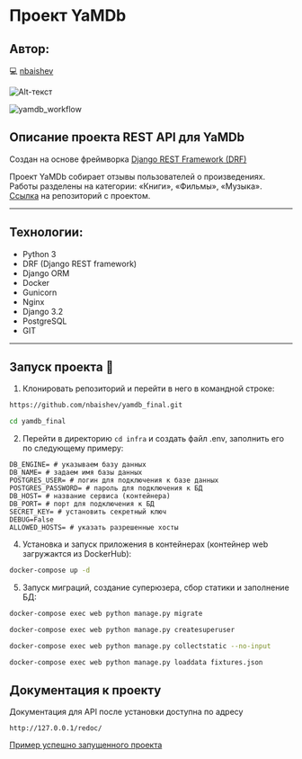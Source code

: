 # Проект YaMDb

## Автор:

💻 [nbaishev](https://github.com/nbaishev)

![Alt-текст](https://boxboat.com/2017/06/28/whats-new-in-docker-17-06/featured.png "Кит по имени Docker")


![yamdb_workflow](https://github.com/nbaishev/yamdb_final/actions/workflows/yamdb_workflow.yml/badge.svg)

## Описание проекта REST API для YaMDb

Создан на основе фреймворка [Django REST Framework (DRF)](https://github.com/ilyachch/django-rest-framework-rusdoc)


Проект YaMDb собирает отзывы пользователей о произведениях. Работы разделены на категории: «Книги», «Фильмы», «Музыка». [Ссылка](https://github.com/nbaishev/api_yamdb) на репозиторий с проектом.

____

## Технологии:

- Python 3
- DRF (Django REST framework)
- Django ORM
- Docker
- Gunicorn
- Nginx
- Django 3.2
- PostgreSQL
- GIT
___
## Запуск проекта 🚀

1. Клонировать репозиторий и перейти в него в командной строке:
```bash 
https://github.com/nbaishev/yamdb_final.git

cd yamdb_final
```
2. Перейти в директорию  ```cd infra``` и создать файл .env, заполнить его по следующему примеру:

```
DB_ENGINE= # указываем базу данных
DB_NAME= # задаем имя базы данных
POSTGRES_USER= # логин для подключения к базе данных
POSTGRES_PASSWORD= # пароль для подключения к БД
DB_HOST= # название сервиса (контейнера)
DB_PORT= # порт для подключения к БД
SECRET_KEY= # установить секретный ключ
DEBUG=False
ALLOWED_HOSTS= # указать разрешенные хосты
```
4. Установка и запуск приложения в контейнерах (контейнер web загружактся из DockerHub):
```bash 
docker-compose up -d
```

5. Запуск миграций, создание суперюзера, сбор статики и заполнение БД:
```bash 
docker-compose exec web python manage.py migrate

docker-compose exec web python manage.py createsuperuser

docker-compose exec web python manage.py collectstatic --no-input 

docker-compose exec web python manage.py loaddata fixtures.json
```
Документация к проекту
----------
Документация для API после установки доступна по адресу 

```http://127.0.0.1/redoc/```

[Пример успешно запущенного проекта](http://158.160.100.90/api/v1/)